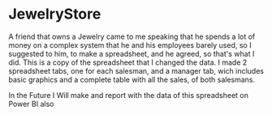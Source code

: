 # JewelryStore
A friend that owns a Jewelry came to me speaking that he spends a lot of money on a complex system that he and his employees barely used, so I suggested to him, to make a spreadsheet, and he agreed, so that's what I did.
This is a copy of the spreadsheet that I changed the data.
I made 2 spreadsheet tabs, one for each salesman, and a manager tab, wich includes basic graphics and a complete table with all the sales, of both salesmans.

In the Future I Will make and report with the data of this spreadsheet on Power BI also
